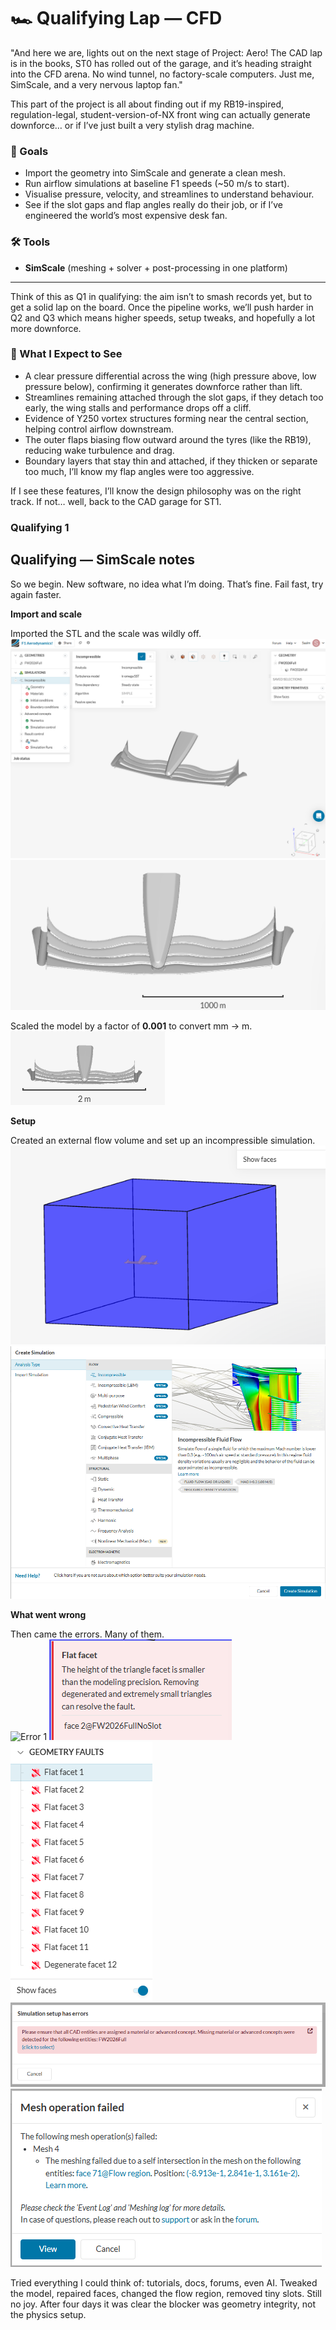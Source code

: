 # 🏎️ Qualifying Lap — CFD  

"And here we are, lights out on the next stage of Project: Aero! The CAD lap is in the books, ST0 has rolled out of the garage, and it’s heading straight into the CFD arena. No wind tunnel, no factory-scale computers. Just me, SimScale, and a very nervous laptop fan."  

This part of the project is all about finding out if my RB19-inspired, regulation-legal, student-version-of-NX front wing can actually generate downforce… or if I’ve just built a very stylish drag machine.  

### 🎯 Goals  

- Import the geometry into SimScale and generate a clean mesh.  
- Run airflow simulations at baseline F1 speeds (~50 m/s to start).  
- Visualise pressure, velocity, and streamlines to understand behaviour.  
- See if the slot gaps and flap angles really do their job, or if I’ve engineered the world’s most expensive desk fan.  

### 🛠️ Tools  

- **SimScale** (meshing + solver + post-processing in one platform)  

---

Think of this as Q1 in qualifying: the aim isn’t to smash records yet, but to get a solid lap on the board. Once the pipeline works, we’ll push harder in Q2 and Q3 which means higher speeds, setup tweaks, and hopefully a lot more downforce.  

### 🧠 What I Expect to See  

- A clear pressure differential across the wing (high pressure above, low pressure below), confirming it generates downforce rather than lift.  
- Streamlines remaining attached through the slot gaps, if they detach too early, the wing stalls and performance drops off a cliff.  
- Evidence of Y250 vortex structures forming near the central section, helping control airflow downstream.  
- The outer flaps biasing flow outward around the tyres (like the RB19), reducing wake turbulence and drag.  
- Boundary layers that stay thin and attached, if they thicken or separate too much, I’ll know my flap angles were too aggressive.  

If I see these features, I’ll know the design philosophy was on the right track. If not… well, back to the CAD garage for ST1.  

### Qualifying 1

## Qualifying — SimScale notes

So we begin. New software, no idea what I’m doing. That’s fine. Fail fast, try again faster.

**Import and scale**

Imported the STL and the scale was wildly off.  
![Initial import](media/cfd1.png) ![Scale check](media/cfd3.png)

Scaled the model by a factor of **0.001** to convert mm → m.  
![After scaling](media/cfdscaled.png)

**Setup**

Created an external flow volume and set up an incompressible simulation.  
![External flow region](media/cfd2.png) ![Simulation settings](media/cfdsetting.png)

**What went wrong**

Then came the errors. Many of them.  
![Error 1](media/cfderror1.png) ![Error 2](media/cfderror2.png)  
![Error 3](media/cfderror3.png) ![Error 4](media/cfderror4.png)  
![Error 5](media/cfderror5.png)

Tried everything I could think of: tutorials, docs, forums, even AI. Tweaked the model, repaired faces, changed the flow region, removed tiny slots. Still no joy. After four days it was clear the blocker was geometry integrity, not the physics setup.

